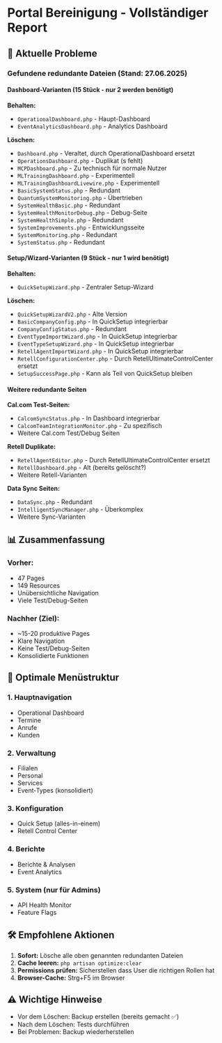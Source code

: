 # Portal Bereinigung - Vollständiger Report

## 🚨 Aktuelle Probleme

### Gefundene redundante Dateien (Stand: 27.06.2025)

#### Dashboard-Varianten (15 Stück - nur 2 werden benötigt)
**Behalten:**
- `OperationalDashboard.php` - Haupt-Dashboard
- `EventAnalyticsDashboard.php` - Analytics Dashboard

**Löschen:**
- `Dashboard.php` - Veraltet, durch OperationalDashboard ersetzt
- `OperationsDashboard.php` - Duplikat (s fehlt)
- `MCPDashboard.php` - Zu technisch für normale Nutzer
- `MLTrainingDashboard.php` - Experimentell
- `MLTrainingDashboardLivewire.php` - Experimentell
- `BasicSystemStatus.php` - Redundant
- `QuantumSystemMonitoring.php` - Übertrieben
- `SystemHealthBasic.php` - Redundant
- `SystemHealthMonitorDebug.php` - Debug-Seite
- `SystemHealthSimple.php` - Redundant
- `SystemImprovements.php` - Entwicklungsseite
- `SystemMonitoring.php` - Redundant
- `SystemStatus.php` - Redundant

#### Setup/Wizard-Varianten (9 Stück - nur 1 wird benötigt)
**Behalten:**
- `QuickSetupWizard.php` - Zentraler Setup-Wizard

**Löschen:**
- `QuickSetupWizardV2.php` - Alte Version
- `BasicCompanyConfig.php` - In QuickSetup integrierbar
- `CompanyConfigStatus.php` - Redundant
- `EventTypeImportWizard.php` - In QuickSetup integrierbar
- `EventTypeSetupWizard.php` - In QuickSetup integrierbar
- `RetellAgentImportWizard.php` - In QuickSetup integrierbar
- `RetellConfigurationCenter.php` - Durch RetellUltimateControlCenter ersetzt
- `SetupSuccessPage.php` - Kann als Teil von QuickSetup bleiben

#### Weitere redundante Seiten
**Cal.com Test-Seiten:**
- `CalcomSyncStatus.php` - In Dashboard integrierbar
- `CalcomTeamIntegrationMonitor.php` - Zu spezifisch
- Weitere Cal.com Test/Debug Seiten

**Retell Duplikate:**
- `RetellAgentEditor.php` - Durch RetellUltimateControlCenter ersetzt
- `RetellDashboard.php` - Alt (bereits gelöscht?)
- Weitere Retell-Varianten

**Data Sync Seiten:**
- `DataSync.php` - Redundant
- `IntelligentSyncManager.php` - Überkomplex
- Weitere Sync-Varianten

## 📊 Zusammenfassung

### Vorher:
- 47 Pages
- 149 Resources
- Unübersichtliche Navigation
- Viele Test/Debug-Seiten

### Nachher (Ziel):
- ~15-20 produktive Pages
- Klare Navigation
- Keine Test/Debug-Seiten
- Konsolidierte Funktionen

## 🎯 Optimale Menüstruktur

### 1. **Hauptnavigation**
- Operational Dashboard
- Termine
- Anrufe  
- Kunden

### 2. **Verwaltung**
- Filialen
- Personal
- Services
- Event-Types (konsolidiert)

### 3. **Konfiguration**
- Quick Setup (alles-in-einem)
- Retell Control Center

### 4. **Berichte**
- Berichte & Analysen
- Event Analytics

### 5. **System** (nur für Admins)
- API Health Monitor
- Feature Flags

## 🛠️ Empfohlene Aktionen

1. **Sofort:** Lösche alle oben genannten redundanten Dateien
2. **Cache leeren:** `php artisan optimize:clear`
3. **Permissions prüfen:** Sicherstellen dass User die richtigen Rollen hat
4. **Browser-Cache:** Strg+F5 im Browser

## ⚠️ Wichtige Hinweise

- Vor dem Löschen: Backup erstellen (bereits gemacht ✅)
- Nach dem Löschen: Tests durchführen
- Bei Problemen: Backup wiederherstellen